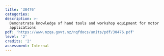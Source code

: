 ```yaml
---
title: '30476'
categories:
description: >-
  Demonstrate knowledge of hand tools and workshop equipment for motor industry
  applications
pdf: 'https://www.nzqa.govt.nz/nqfdocs/units/pdf/30476.pdf'
level: '2'
credits: '2'
assessment: Internal
---
```


